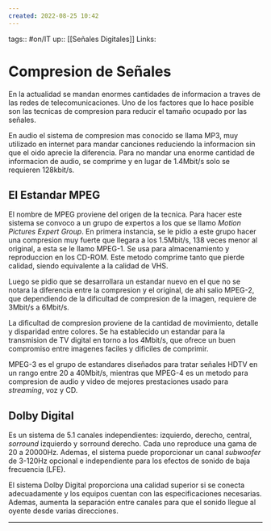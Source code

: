 ```yaml
---
created: 2022-08-25 10:42
---
```

tags:: #on/IT 
up:: [[Señales Digitales]]
Links: 
# Compresion de Señales
En la actualidad se mandan enormes cantidades de informacion a traves de las redes de telecomunicaciones. Uno de los factores que lo hace posible son las tecnicas de compresion para reducir el tamaño ocupado por las señales.

En audio el sistema de compresion mas conocido se llama MP3, muy utilizado en internet para mandar canciones reduciendo la informacion sin que el oido aprecie la diferencia. Para no mandar una enorme cantidad de informacion de audio, se comprime y en lugar de 1.4Mbit/s solo se requieren 128kbit/s.

## El Estandar MPEG
El nombre de MPEG proviene del origen de la tecnica. Para hacer este sistema se convoco a un grupo de expertos a los que se llamo *Motion Pictures Expert Group*. En primera instancia, se le pidio a este grupo hacer una compresion muy fuerte que llegara a los 1.5Mbit/s, 138 veces menor al original, a esta se le llamo MPEG-1. Se usa para almacenamiento y reproduccion en los CD-ROM. Este metodo comprime tanto que pierde calidad, siendo equivalente a la calidad de VHS.

Luego se pidio que se desarrollara un estandar nuevo en el que no se notara la diferencia entre la compresion y el original, de ahi salio MPEG-2, que dependiendo de la dificultad de compresion de la imagen, requiere de 3Mbit/s a 6Mbit/s.

La dificultad de compresion proviene de la cantidad de movimiento, detalle y disparidad entre colores. Se ha establecido un estandar para la transmision de TV digital en torno a los 4Mbit/s, que ofrece un buen compromiso entre imagenes faciles y dificiles de comprimir.

MPEG-3 es el grupo de estandares diseñados para tratar señales HDTV en un rango entre 20 a 40Mbit/s, mientras que MPEG-4 es un metodo para compresion de audio y video de mejores prestaciones usado para *streaming*, voz y CD.

## Dolby Digital
Es un sistema de 5.1 canales independientes: izquierdo, derecho, central, *sorround* izquierdo y sorround derecho. Cada uno reproduce una gama de 20 a 20000Hz. Ademas, el sistema puede proporcionar un canal *subwoofer* de 3-120Hz opcional e independiente para los efectos de sonido de baja frecuencia (LFE).

El sistema Dolby Digital proporciona una calidad superior si se conecta adecuadamente y los equipos cuentan con las especificaciones necesarias. Ademas, aumenta la separación entre canales para que el sonido llegue al oyente desde varias direcciones.
___
